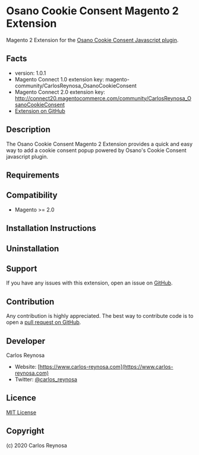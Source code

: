 Osano Cookie Consent Magento 2 Extension
=====================
Magento 2 Extension for the [Osano Cookie Consent Javascript plugin](https://www.osano.com/cookieconsent).

Facts
-----
- version: 1.0.1
- Magento Connect 1.0 extension key: magento-community/CarlosReynosa_OsanoCookieConsent
- Magento Connect 2.0 extension key: http://connect20.magentocommerce.com/community/CarlosReynosa_OsanoCookieConsent
- [Extension on GitHub](https://github.com/carlosreynosa/CarlosReynosa_OsanoCookieConsent)

Description
-----------
The Osano Cookie Consent Magento 2 Extension provides a quick and easy way to add a cookie consent popup powered by Osano's Cookie Consent javascript plugin. 

Requirements
------------

Compatibility
-------------
- Magento >= 2.0

Installation Instructions
-------------------------

Uninstallation
--------------

Support
-------
If you have any issues with this extension, open an issue on [GitHub](https://github.com/carlosreynosa/CarlosReynosa_OsanoCookieConsent/issues).

Contribution
------------
Any contribution is highly appreciated. The best way to contribute code is to open a [pull request on GitHub](https://help.github.com/articles/using-pull-requests).

Developer
---------
Carlos Reynosa

- Website: [https://www.carlos-reynosa.com](https://www.carlos-reynosa.com)
- Twitter: [@carlos_reynosa](https://twitter.com/carlos_reynosa)

Licence
-------
[MIT License](https://github.com/carlos-reynosa/module-osano-cookie-consent/blob/master/LICENSE)

Copyright
---------
(c) 2020 Carlos Reynosa
